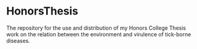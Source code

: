 # HonorsThesis
The repository for the use and distribution of my Honors College Thesis work on the relation between the environment and virulence of tick-borne diseases. 
